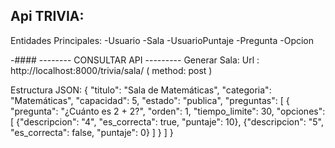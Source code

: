 ## Api TRIVIA:
  Entidades Principales:
  -Usuario
  -Sala
  -UsuarioPuntaje
  -Pregunta
  -Opcion

-#### -------- CONSULTAR API ---------
  Generar Sala:
  Url : http://localhost:8000/trivia/sala/    ( method: post )
  
  Estructura JSON:
  {
  "titulo": "Sala de Matemáticas",
  "categoria": "Matemáticas",
  "capacidad": 5,
  "estado": "publica",
  "preguntas": [
    {
      "pregunta": "¿Cuánto es 2 + 2?",
      "orden": 1,
      "tiempo_limite": 30,
      "opciones": [
        {"descripcion": "4", "es_correcta": true, "puntaje": 10},
        {"descripcion": "5", "es_correcta": false, "puntaje": 0}
      ]
    }
  ]
  }


